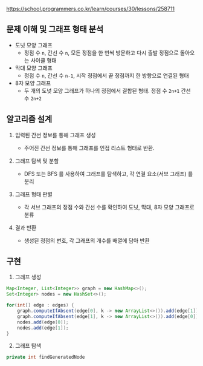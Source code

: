 https://school.programmers.co.kr/learn/courses/30/lessons/258711



## 문제 이해 및 그래프 형태 분석

* 도넛 모양 그래프
	* 정점 수 `n`, 간선 수 `n`, 모든 정점을 한 번씩 방문하고 다시 출발 정점으로 돌아오는 사이클 형태
* 막대 모양 그래프
	* 정점 수 `n`, 간선 수 `n-1`, 시작 정점에서 끝 정점까지 한 방향으로 연결된 형태
* 8자 모양 그래프
	* 두 개의 도넛 모양 그래프가 하나의 정점에서 결합된 형태. 정점 수 `2n+1` 간선 수 `2n+2`


## 알고리즘 설계

1. 입력된 간선 정보를 통해 그래프 생성
	* 주어진 간선 정보를 통해 그래프를 인접 리스트 형태로 반환.

2. 그래프 탐색 및 분할
	* DFS 또는 BFS 를 사용하여 그래프를 탐색하고, 각 연결 요소(서브 그래프) 를 분리

3. 그래프 형태 판별
	* 각 서브 그래프의 정점 수와 간선 수를 확인하여 도넛, 막대, 8자 모양 그래프로 분류

4. 결과 반환
	* 생성된 정점의 변호, 각 그래프의 개수를 배열에 담아 반환

## 구현


1. 그래프 생성
```java
Map<Integer, List<Integer>> graph = new HashMap<>();
Set<Integer> nodes = new HashSet<>();

for(int[] edge : edges) {
	graph.computeIfAbsent(edge[0], k -> new ArrayList<>()).add(edge[1]);
	graph.computeIfAbsent(edge[1], k -> new ArrayList<>()).add(edge[0]);
	nodes.add(edge[0]);
	nodes.add(edge[1]);
}
```

2. 그래프 탐색
```java
private int findGeneratedNode
```